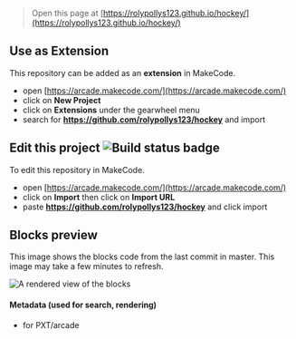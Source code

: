  


> Open this page at [https://rolypollys123.github.io/hockey/](https://rolypollys123.github.io/hockey/)

## Use as Extension

This repository can be added as an **extension** in MakeCode.

* open [https://arcade.makecode.com/](https://arcade.makecode.com/)
* click on **New Project**
* click on **Extensions** under the gearwheel menu
* search for **https://github.com/rolypollys123/hockey** and import

## Edit this project ![Build status badge](https://github.com/rolypollys123/hockey/workflows/MakeCode/badge.svg)

To edit this repository in MakeCode.

* open [https://arcade.makecode.com/](https://arcade.makecode.com/)
* click on **Import** then click on **Import URL**
* paste **https://github.com/rolypollys123/hockey** and click import

## Blocks preview

This image shows the blocks code from the last commit in master.
This image may take a few minutes to refresh.

![A rendered view of the blocks](https://github.com/rolypollys123/hockey/raw/master/.github/makecode/blocks.png)

#### Metadata (used for search, rendering)

* for PXT/arcade
<script src="https://makecode.com/gh-pages-embed.js"></script><script>makeCodeRender("{{ site.makecode.home_url }}", "{{ site.github.owner_name }}/{{ site.github.repository_name }}");</script>
